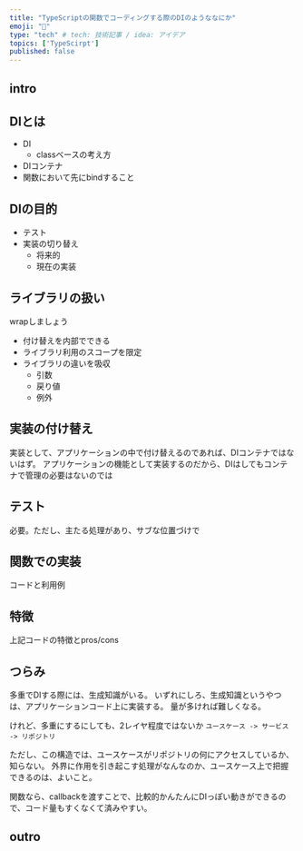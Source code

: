 ```yaml
---
title: "TypeScriptの関数でコーディングする際のDIのようななにか"
emoji: "🙌"
type: "tech" # tech: 技術記事 / idea: アイデア
topics: ['TypeScirpt']
published: false
---
```


## intro

## DIとは
- DI
  - classベースの考え方
- DIコンテナ
- 関数において先にbindすること

## DIの目的
- テスト
- 実装の切り替え
  - 将来的
  - 現在の実装

## ライブラリの扱い
wrapしましょう
- 付け替えを内部でできる
- ライブラリ利用のスコープを限定
- ライブラリの違いを吸収
  - 引数
  - 戻り値
  - 例外

## 実装の付け替え
実装として、アプリケーションの中で付け替えるのであれば、DIコンテナではないはず。
アプリケーションの機能として実装するのだから、DIはしてもコンテナで管理の必要はないのでは

## テスト
必要。ただし、主たる処理があり、サブな位置づけで

## 関数での実装
コードと利用例

## 特徴
上記コードの特徴とpros/cons

## つらみ
多重でDIする際には、生成知識がいる。
いずれにしろ、生成知識というやつは、アプリケーションコード上に実装する。
量が多ければ難しくなる。

けれど、多重にするにしても、2レイヤ程度ではないか
`ユースケース -> サービス -> リポジトリ`

ただし、この構造では、ユースケースがリポジトリの何にアクセスしているか、知らない。
外界に作用を引き起こす処理がなんなのか、ユースケース上で把握できるのは、よいこと。

関数なら、callbackを渡すことで、比較的かんたんにDIっぽい動きができるので、コード量もすくなくて済みやすい。

## outro

